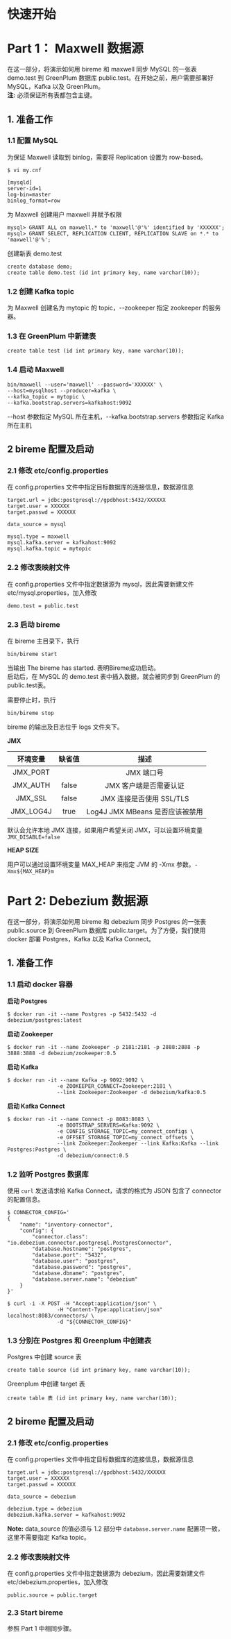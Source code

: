 # 快速开始

# Part 1： Maxwell 数据源

在这一部分，将演示如何用 bireme 和 maxwell 同步 MySQL 的一张表 demo.test 到 GreenPlum 数据库 public.test。在开始之前，用户需要部署好 MySQL，Kafka 以及 GreenPlum。  
**注:** 必须保证所有表都包含主键。

## 1. 准备工作

### 1.1 配置 MySQL

为保证 Maxwell 读取到 binlog，需要将 Replication 设置为 row-based。

```
$ vi my.cnf

[mysqld]
server-id=1
log-bin=master
binlog_format=row
```

为 Maxwell 创建用户 maxwell 并赋予权限

```
mysql> GRANT ALL on maxwell.* to 'maxwell'@'%' identified by 'XXXXXX';
mysql> GRANT SELECT, REPLICATION CLIENT, REPLICATION SLAVE on *.* to 'maxwell'@'%';

```

创建新表 demo.test

```
create database demo;
create table demo.test (id int primary key, name varchar(10));
``` 

### 1.2 创建 Kafka topic

为 Maxwell 创建名为 mytopic 的 topic，--zookeeper 指定 zookeeper 的服务器。

### 1.3 在 GreenPlum 中新建表

```
create table test (id int primary key, name varchar(10));
```

### 1.4 启动 Maxwell 

```
bin/maxwell --user='maxwell' --password='XXXXXX' \
--host=mysqlhost --producer=kafka \
--kafka_topic = mytopic \
--kafka.bootstrap.servers=kafkahost:9092
```

--host 参数指定 MySQL 所在主机，--kafka.bootstrap.servers 参数指定 Kafka 所在主机

## 2 bireme 配置及启动

### 2.1 修改 etc/config.properties

在 config.properties 文件中指定目标数据库的连接信息，数据源信息

```
target.url = jdbc:postgresql://gpdbhost:5432/XXXXXX
target.user = XXXXXX
target.passwd = XXXXXX

data_source = mysql

mysql.type = maxwell
mysql.kafka.server = kafkahost:9092
mysql.kafka.topic = mytopic
```

### 2.2 修改表映射文件

在 config.properties 文件中指定数据源为 mysql，因此需要新建文件 etc/mysql.properties，加入修改

```
demo.test = public.test
```

### 2.3 启动 bireme
在 bireme 主目录下，执行

```
bin/bireme start
```

当输出 The bireme has started. 表明Bireme成功启动。  
启动后，在 MySQL 的 demo.test 表中插入数据，就会被同步到 GreenPlum 的public.test表。

需要停止时，执行

```
bin/bireme stop
```

bireme 的输出及日志位于 logs 文件夹下。

**JMX**

|环境变量|缺省值|描述|
|:---:|:---:|:---:|
|JMX_PORT||JMX 端口号|
|JMX_AUTH|false|JMX 客户端是否需要认证|
|JMX_SSL|false|JMX 连接是否使用 SSL/TLS|
|JMX_LOG4J|true|Log4J JMX MBeans 是否应该被禁用|

默认会允许本地 JMX 连接，如果用户希望关闭 JMX，可以设置环境变量 `JMX_DISABLE=false`

**HEAP SIZE**

用户可以通过设置环境变量 MAX_HEAP 来指定 JVM 的 -Xmx 参数。`-Xmx${MAX_HEAP}m`

# Part 2: Debezium 数据源

在这一部分，将演示如何用 bireme 和 debezium 同步 Postgres 的一张表 public.source 到 GreenPlum 数据库 public.target。为了方便，我们使用 docker 部署 Postgres，Kafka 以及 Kafka Connect。

## 1. 准备工作

### 1.1 启动 docker 容器

**启动 Postgres**

```
$ docker run -it --name Postgres -p 5432:5432 -d debezium/postgres:latest
```

**启动 Zookeeper**

```
$ docker run -it --name Zookeeper -p 2181:2181 -p 2888:2888 -p 3888:3888 -d debezium/zookeeper:0.5
```

**启动 Kafka**

```
$ docker run -it --name Kafka -p 9092:9092 \
				-e ZOOKEEPER_CONNECT=Zookeeper:2181 \
				--link Zookeeper:Zookeeper -d debezium/kafka:0.5
```

**启动 Kafka Connect**

```
$ docker run -it --name Connect -p 8083:8083 \
				-e BOOTSTRAP_SERVERS=Kafka:9092 \
				-e CONFIG_STORAGE_TOPIC=my_connect_configs \
				-e OFFSET_STORAGE_TOPIC=my_connect_offsets \
				--link Zookeeper:Zookeeper --link Kafka:Kafka --link Postgres:Postgres \
				-d debezium/connect:0.5
```

### 1.2 监听 Postgres 数据库

使用 `curl` 发送请求给 Kafka Connect，请求的格式为 JSON 包含了 connector 的配置信息。

```
$ CONNECTOR_CONFIG='
{
    "name": "inventory-connector",
    "config": {
        "connector.class": "io.debezium.connector.postgresql.PostgresConnector",
        "database.hostname": "postgres",
        "database.port": "5432",
        "database.user": "postgres",
        "database.password": "postgres",
        "database.dbname": "postgres",
        "database.server.name": "debezium"
    }
}'

$ curl -i -X POST -H "Accept:application/json" \
                -H "Content-Type:application/json" localhost:8083/connectors/ \
                -d "${CONNECTOR_CONFIG}"
```

### 1.3 分别在 Postgres 和 Greenplum 中创建表

Postgres 中创建 source 表

```
create table source (id int primary key, name varchar(10));
```

Greenplum 中创建 target 表

```
create table 表 (id int primary key, name varchar(10));
```

## 2 bireme 配置及启动

### 2.1 修改 etc/config.properties

在 config.properties 文件中指定目标数据库的连接信息，数据源信息

```
target.url = jdbc:postgresql://gpdbhost:5432/XXXXXX
target.user = XXXXXX
target.passwd = XXXXXX

data_source = debezium

debezium.type = debezium
debezium.kafka.server = kafkahost:9092
```
**Note:** data_source 的值必须与 1.2 部分中 `database.server.name` 配置项一致，这里不需要指定 Kafka topic。

### 2.2 修改表映射文件

在 config.properties 文件中指定数据源为 debezium，因此需要新建文件 etc/debezium.properties，加入修改


```
public.source = public.target
```

### 2.3 Start bireme

参照 Part 1 中相同步骤。
